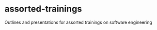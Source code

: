 assorted-trainings
==================

Outlines and presentations for assorted trainings on software engineering